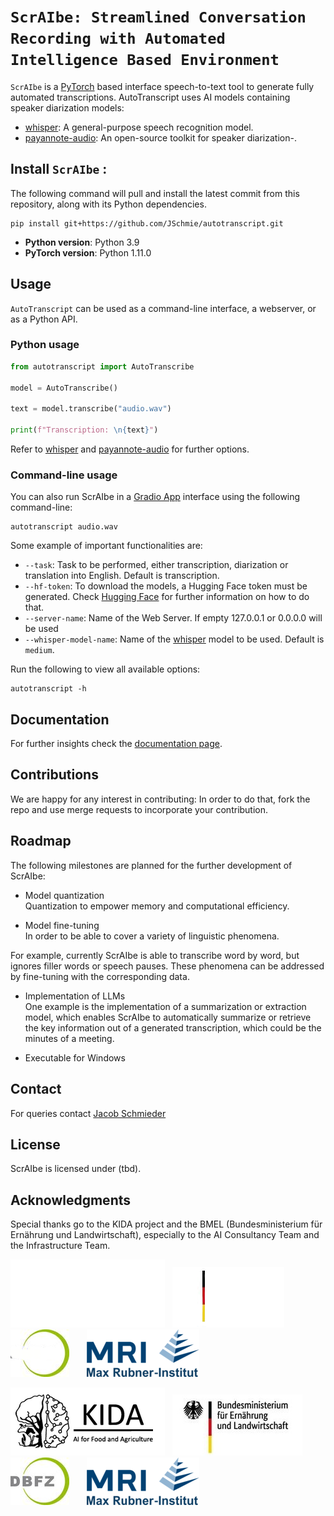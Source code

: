 
# `ScrAIbe: Streamlined Conversation Recording with Automated Intelligence Based Environment`


`ScrAIbe` is a [PyTorch](https://pytorch.org/) based interface speech-to-text tool to generate fully automated transcriptions. AutoTranscript uses AI models containing speaker diarization models:

- [whisper](https://github.com/openai/whisper): A general-purpose speech recognition model.
- [payannote-audio](https://github.com/pyannote/pyannote-audio): An open-source toolkit for speaker diarization-.

## Install `ScrAIbe` : 

The following command will pull and install the latest commit from this repository, along with its Python dependencies.

    pip install git+https://github.com/JSchmie/autotranscript.git

- **Python version**: Python 3.9
- **PyTorch version**: Python 1.11.0
  
## Usage 

`AutoTranscript` can be used as a command-line interface, a webserver, or as a Python API.

### Python usage

```python
from autotranscript import AutoTranscribe

model = AutoTranscribe()

text = model.transcribe("audio.wav")

print(f"Transcription: \n{text}")

```

Refer to [whisper](https://github.com/openai/whisper) and [payannote-audio](https://github.com/pyannote/pyannote-audio) for further options.

### Command-line usage


You can also run ScrAIbe in a [Gradio App](https://github.com/gradio-app/gradio)  interface using the following command-line:

	autotranscript audio.wav

Some example of important functionalities are:

-  `--task`: Task to be performed, either transcription, diarization or translation into English. Default is transcription.
- `--hf-token`: To download the models, a Hugging Face token must be generated. Check [Hugging Face](https://huggingface.co/docs/hub/security-tokens) for further information on how to do that.
- `--server-name`: Name of the Web Server. If empty 127.0.0.1 or 0.0.0.0 will be used
- `--whisper-model-name`: Name of the [whisper](https://github.com/openai/whisper) model to be used. Default is `medium`.


Run the following to view all available options:
		
	autotranscript -h

## Documentation 

For further insights check the [documentation page](https://cristinaortizcruz.github.io/Test/).

## Contributions

We are happy for any interest in contributing: In order to do that, fork the repo and use merge requests to incorporate your contribution.

## Roadmap

The following milestones are planned for the further development of ScrAIbe:

- Model quantization   
Quantization to empower memory and computational efficiency.

- Model fine-tuning  
In order to be able to cover a variety of linguistic phenomena.

For example, currently ScrAIbe is able to transcribe word by word, but ignores filler words or speech pauses. 
These phenomena can be addressed by fine-tuning with the corresponding data.

- Implementation of LLMs   
One example is the implementation of a summarization or extraction model, which enables ScrAIbe to automatically summarize or retrieve the key information out of a generated transcription, which could be the minutes of a meeting.

- Executable for Windows

## Contact

For queries contact [Jacob Schmieder](Jacob.Schmieder@dbfz.de)

## License 

<!-- licensing  missing? Apache 2.0 -->
ScrAIbe is licensed under (tbd).

## Acknowledgments

Special thanks go to the KIDA project and the BMEL (Bundesministerium für Ernährung und Landwirtschaft), especially to the AI Consultancy Team and the Infrastructure Team.

![KIDA](kida_dark.png#gh-dark-mode-only)    &nbsp;    ![BMEL](BMEL_dark.png#gh-dark-mode-only) &nbsp;&nbsp;&nbsp;&nbsp; ![DBFZ](DBFZ_dark.png#gh-dark-mode-only)   &nbsp;  &nbsp;&nbsp;&nbsp;    ![MRI](MRI.png#gh-dark-mode-only)   

![KIDA](kida.png#gh-light-mode-only)    &nbsp;    ![BMEL](BMEL.jpg#gh-light-mode-only) &nbsp;&nbsp;&nbsp;&nbsp; ![DBFZ](DBFZ.png#gh-light-mode-only)   &nbsp;  &nbsp;&nbsp;&nbsp;    ![MRI](MRI.png#gh-light-mode-only)  
